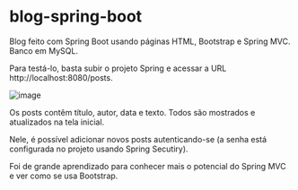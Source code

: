 # blog-spring-boot

Blog feito com Spring Boot usando páginas HTML, Bootstrap e Spring MVC. Banco em MySQL.

Para testá-lo, basta subir o projeto Spring e acessar a URL http://localhost:8080/posts.

![image](https://user-images.githubusercontent.com/52108752/111857573-30234800-8911-11eb-8fa3-5a7c306ea37f.png)

Os posts contêm título, autor, data e texto. Todos são mostrados e atualizados na tela inicial.

Nele, é possível adicionar novos posts autenticando-se (a senha está configurada no projeto usando Spring Secutiry).

Foi de grande aprendizado para conhecer mais o potencial do Spring MVC e ver como se usa Bootstrap.

